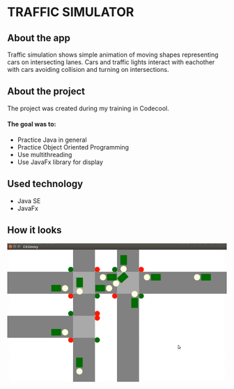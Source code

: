 # TRAFFIC SIMULATOR

## About the app
Traffic simulation shows simple animation of moving shapes representing cars on intersecting lanes. Cars and traffic lights
interact with eachother with cars avoiding collision and turning on intersections. 

## About the project
The project was created during my training in Codecool.
#### The goal was to:
* Practice Java in general
* Practice Object Oriented Programming 
* Use multithreading
* Use JavaFx library for display

## Used technology
* Java SE
* JavaFx


## How it looks
![alt text](https://github.com/msciwoj23/traffic_sim/blob/master/traffic_cropped.png)
